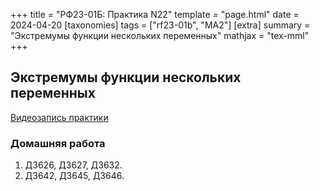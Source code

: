 +++
title = "РФ23-01Б: Практика N22"
template = "page.html"
date = 2024-04-20
[taxonomies]
tags = ["rf23-01b", "MA2"]
[extra]
summary = "Экстремумы функции нескольких переменных"
mathjax = "tex-mml"
+++

<!-- more -->

## Экстремумы функции нескольких переменных

[Видеозапись практики](https://www.youtube.com/watch?v=5yVSct1vKHQ)

### Домашняя работа


1. Д3626, Д3627, Д3632.
2. Д3642, Д3645, Д3646.
